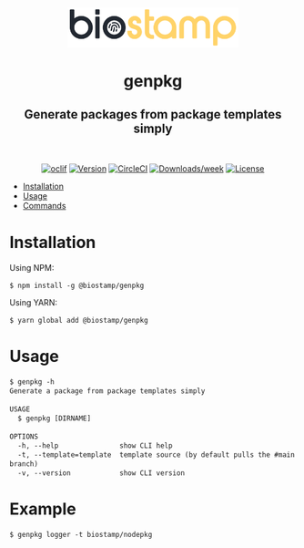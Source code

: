 <div align="center">
  <img src="./assets/img/biostamp-logo.png" width="300rem;">
  <h1>genpkg</h1>
  <h2>Generate packages from package templates simply</h2>
  <br/>

[![oclif](https://img.shields.io/badge/cli-oclif-brightgreen.svg)](https://oclif.io)
[![Version](https://img.shields.io/npm/v/genpkg.svg)](https://npmjs.org/package/genpkg)
[![CircleCI](https://circleci.com/gh/biostamp/genpkg/tree/master.svg?style=shield)](https://circleci.com/gh/biostamp/genpkg/tree/main)
[![Downloads/week](https://img.shields.io/npm/dw/genpkg.svg)](https://npmjs.org/package/genpkg)
[![License](https://img.shields.io/npm/l/genpkg.svg)](https://github.com/biostamp/genpkg/blob/main/package.json)

</div>

<!-- toc -->
* [Installation](#installation)
* [Usage](#usage)
* [Commands](#commands)
<!-- tocstop -->

# Installation
Using NPM:
```sh-session
$ npm install -g @biostamp/genpkg
```

Using YARN:
```sh-session
$ yarn global add @biostamp/genpkg
```

# Usage
<!-- usage -->
```sh-session
$ genpkg -h
Generate a package from package templates simply

USAGE
  $ genpkg [DIRNAME]

OPTIONS
  -h, --help               show CLI help
  -t, --template=template  template source (by default pulls the #main branch)
  -v, --version            show CLI version
```
<!-- usagestop -->

# Example
```sh-session
$ genpkg logger -t biostamp/nodepkg
```
